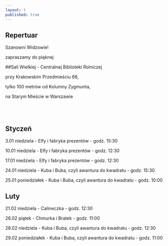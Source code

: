 ```yaml
---
layout: t
published: true
---
```








## Repertuar  


Szanowni Widzowie!

zapraszamy do pięknej 

##Sali Wielkiej - Centralnej Biblioteki Rolniczej

przy Krakowskim Przedmieściu 66,

tylko 100 metrów od Kolumny Zygmunta, 

na Starym Mieście w Warszawie
<br /><br /><br /><br />

## Styczeń

3.01 niedziela -     Elfy i fabryka prezentów - godz. 15:30  

10.01 niedziela -    Elfy i fabryka prezentów - godz. 12:30  

17.01 niedziela -    Elfy i fabryka prezentów - godz. 12:30  

24.01 niedziela -    Kuba i Buba, czyli awantura do kwadratu - godz. 15:30

25.01 poniedziałek - Kuba i Buba, czyli awantura do kwadratu - godz. 10:00
<br />

## Luty

21.02 niedziela -     Calineczka - godz. 12:30  

26.02 piątek -    Chmurka i Bratek - godz. 11:00  

28.02 niedziela -    Kuba i Buba, czyli awantura do kwadratu - godz. 12:30  

29.02 poniedziałek -    Kuba i Buba, czyli awantura do kwadratu - godz. 11:00